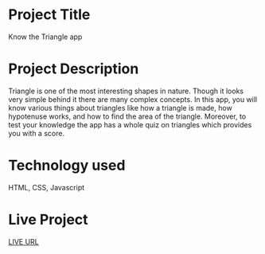  # Project Title

Know the Triangle app

 # Project Description

Triangle is one of the most interesting shapes in nature. Though it looks very simple behind it there are many complex concepts. In this app, you will know various things about triangles like how a triangle is made, how hypotenuse works, and how to find the area of the triangle. Moreover, to test your knowledge the app has a whole quiz on triangles which provides you with a score.

 # Technology used

 HTML, CSS, Javascript

  # Live Project

  [LIVE URL](https://triangle-game-neog.netlify.app/index.html)

